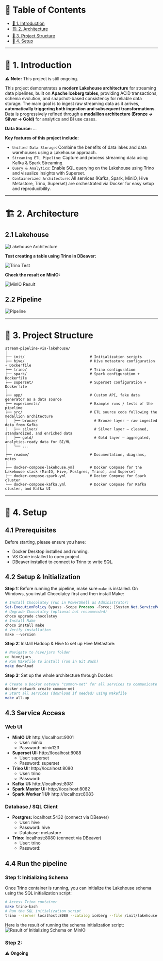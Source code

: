# 📑 Table of Contents

- [📌 1. Introduction](#-1-introduction)
- [🏗 2. Architecture](#-2-architecture)
- [📂 3. Project Structure](#-3-project-structure)
- [🚀 4. Setup](#-4-setup)

---

# 📌 1. Introduction
⚠️ **Note:** This project is still ongoing.  

This project demonstrates a **modern Lakehouse architecture** for streaming data pipelines, built on **Apache Iceberg tables**, providing ACID transactions, schema evolution, and snapshot-based consistency for reliable data storage. The main goal is to ingest raw streaming data as it arrives, **automatically triggering both ingestion and subsequent transformations**. Data is progressively refined through a **medallion architecture (Bronze → Silver → Gold)** for analytics and BI use cases.

**Data Source:** ...

**Key features of this project include:**
- `Unified Data Storage`: Combine the benefits of data lakes and data warehouses using a Lakehouse approach.
- `Streaming ETL Pipeline`: Capture and process streaming data using Kafka & Spark Streaming.
- `Query & Analytics`: Enable SQL querying on the Lakehouse using Trino and visualize insights with Superset.
- `Containerized Architecture`: All services (Kafka, Spark, MinIO, Hive Metastore, Trino, Superset) are orchestrated via Docker for easy setup and reproducibility.

---

# 🏗 2. Architecture

## 2.1 Lakehouse

![Lakehouse Architecture](readme/lakehouse.png)

**Test creating a table using Trino in DBeaver:**

![Trino Test](readme/trino-example.png)

**Check the result on MinIO:**

![MinIO Result](readme/table-format.png)

## 2.2 Pipeline

![Pipeline](readme/pipeline.png)

---

# 📂 3. Project Structure
```text
stream-pipeline-via-lakehouse/
│
├── init/                              # Initialization scripts
├── hive/                              # Hive metastore configuration + Dockerfile
├── trino/                             # Trino configuration
├── spark/                             # Spark configuration + Dockerfile
├── superset/                          # Superset configuration + Dockerfile
│
├── app/                               # Custom API, fake data generator as a data source
├── experiments/                       # Example runs / tests of the pipeline
├── src/                               # ETL source code following the medallion architecture
│   ├── bronze/                          # Bronze layer – raw ingested data from Kafka
│   ├── silver/                          # Silver layer – cleaned, standardized, and enriched data
│   ├── gold/                            # Gold layer – aggregated, analytics-ready data for BI/ML
│   └── ...                           
│
├── readme/                            # Documentation, diagrams, notes
│
├── docker-compose-lakehouse.yml       # Docker Compose for the Lakehouse stack (MinIO, Hive, Postgres, Trino), and Superset
├── docker-compose-spark.yml           # Docker Compose for Spark cluster
└── docker-compose-kafka.yml           # Docker Compose for Kafka cluster, and Kafka UI
```

---

# 🚀 4. Setup

## 4.1 Prerequisites

Before starting, please ensure you have:

- Docker Desktop installed and running.
- VS Code installed to open project.
- DBeaver installed to connect to Trino to write SQL.

## 4.2 Setup & Initialization
**Step 1:** Before running the pipeline, make sure `make` is installed. On Windows, you install Chocolatey first and then install Make:
```powershell
# Install Chocolatey (run in PowerShell as Administrator)
Set-ExecutionPolicy Bypass -Scope Process -Force; [System.Net.ServicePointManager]::SecurityProtocol = [System.Net.ServicePointManager]::SecurityProtocol -bor 3072; iex ((New-Object System.Net.WebClient).DownloadString('https://community.chocolatey.org/install.ps1'))
# Upgrade Chocolatey (optional but recommended)
choco upgrade chocolatey
# Install Make
choco install make
# Verify installation
make --version
```

**Step 2:** Install Hadoop & Hive to set up Hive Metastore:
```bash
# Navigate to hive/jars folder
cd hive/jars
# Run Makefile to install (run in Git Bash)
make download
```

**Step 3:** Set up the whole architecture through Docker:
```bash
# Create a Docker network "common-net" for all services to communicate with each other
docker network create common-net
# Start all services (download if needed) using Makefile
make all-up
```

## 4.3 Service Access
### Web UI
- **MinIO UI:** http://localhost:9001
  - User: minio
  - Password: minio123
- **Superset UI:** http://localhost:8088
  - User: superset
  - Password: superset
- **Trino UI:** http://localhost:8080
  - User: trino
  - Password: 
- **Kafka UI:** http://localhost:8081
- **Spark Master UI:** http://localhost:8082
- **Spark Worker 1 UI:** http://localhost:8083

### Database / SQL Client
- **Postgres:** localhost:5432 (connect via DBeaver)
  - User: hive
  - Password: hive
  - Database: metastore
- **Trino:** localhost:8080 (connect via DBeaver)
  - User: trino
  - Password:

## 4.4 Run the pipeline
### Step 1: Initializing Schema
Once Trino container is running, you can initialize the Lakehouse schema using the SQL initialization script:
```bash
# Access Trino container
make trino-bash
# Run the SQL initialization script
trino --server localhost:8080 --catalog iceberg --file /init/lakehouse-init.sql
```
Here is the result of running the schema initialization script:
![Result of Initializing Schema on MinIO](readme/schema-init.png)

### Step 2:
⚠️ **Ongoing**
